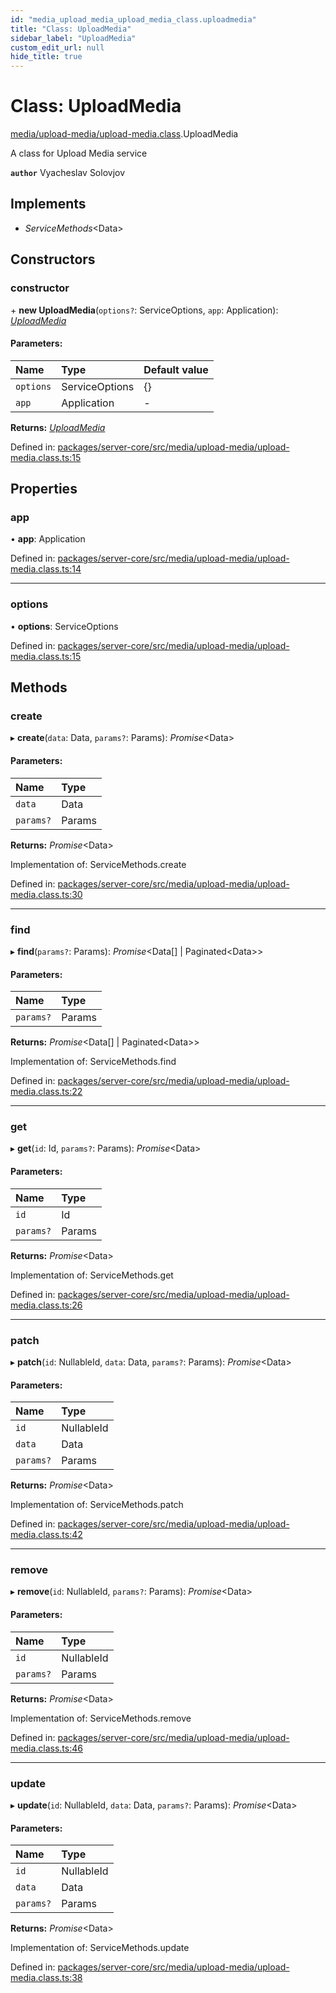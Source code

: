 ```yaml
---
id: "media_upload_media_upload_media_class.uploadmedia"
title: "Class: UploadMedia"
sidebar_label: "UploadMedia"
custom_edit_url: null
hide_title: true
---
```


# Class: UploadMedia

[media/upload-media/upload-media.class](../modules/media_upload_media_upload_media_class.md).UploadMedia

A class for Upload Media service

**`author`** Vyacheslav Solovjov

## Implements

* *ServiceMethods*<Data\>

## Constructors

### constructor

\+ **new UploadMedia**(`options?`: ServiceOptions, `app`: Application): [*UploadMedia*](media_upload_media_upload_media_class.uploadmedia.md)

#### Parameters:

Name | Type | Default value |
:------ | :------ | :------ |
`options` | ServiceOptions | {} |
`app` | Application | - |

**Returns:** [*UploadMedia*](media_upload_media_upload_media_class.uploadmedia.md)

Defined in: [packages/server-core/src/media/upload-media/upload-media.class.ts:15](https://github.com/xr3ngine/xr3ngine/blob/a16a45d7e/packages/server-core/src/media/upload-media/upload-media.class.ts#L15)

## Properties

### app

• **app**: Application

Defined in: [packages/server-core/src/media/upload-media/upload-media.class.ts:14](https://github.com/xr3ngine/xr3ngine/blob/a16a45d7e/packages/server-core/src/media/upload-media/upload-media.class.ts#L14)

___

### options

• **options**: ServiceOptions

Defined in: [packages/server-core/src/media/upload-media/upload-media.class.ts:15](https://github.com/xr3ngine/xr3ngine/blob/a16a45d7e/packages/server-core/src/media/upload-media/upload-media.class.ts#L15)

## Methods

### create

▸ **create**(`data`: Data, `params?`: Params): *Promise*<Data\>

#### Parameters:

Name | Type |
:------ | :------ |
`data` | Data |
`params?` | Params |

**Returns:** *Promise*<Data\>

Implementation of: ServiceMethods.create

Defined in: [packages/server-core/src/media/upload-media/upload-media.class.ts:30](https://github.com/xr3ngine/xr3ngine/blob/a16a45d7e/packages/server-core/src/media/upload-media/upload-media.class.ts#L30)

___

### find

▸ **find**(`params?`: Params): *Promise*<Data[] \| Paginated<Data\>\>

#### Parameters:

Name | Type |
:------ | :------ |
`params?` | Params |

**Returns:** *Promise*<Data[] \| Paginated<Data\>\>

Implementation of: ServiceMethods.find

Defined in: [packages/server-core/src/media/upload-media/upload-media.class.ts:22](https://github.com/xr3ngine/xr3ngine/blob/a16a45d7e/packages/server-core/src/media/upload-media/upload-media.class.ts#L22)

___

### get

▸ **get**(`id`: Id, `params?`: Params): *Promise*<Data\>

#### Parameters:

Name | Type |
:------ | :------ |
`id` | Id |
`params?` | Params |

**Returns:** *Promise*<Data\>

Implementation of: ServiceMethods.get

Defined in: [packages/server-core/src/media/upload-media/upload-media.class.ts:26](https://github.com/xr3ngine/xr3ngine/blob/a16a45d7e/packages/server-core/src/media/upload-media/upload-media.class.ts#L26)

___

### patch

▸ **patch**(`id`: NullableId, `data`: Data, `params?`: Params): *Promise*<Data\>

#### Parameters:

Name | Type |
:------ | :------ |
`id` | NullableId |
`data` | Data |
`params?` | Params |

**Returns:** *Promise*<Data\>

Implementation of: ServiceMethods.patch

Defined in: [packages/server-core/src/media/upload-media/upload-media.class.ts:42](https://github.com/xr3ngine/xr3ngine/blob/a16a45d7e/packages/server-core/src/media/upload-media/upload-media.class.ts#L42)

___

### remove

▸ **remove**(`id`: NullableId, `params?`: Params): *Promise*<Data\>

#### Parameters:

Name | Type |
:------ | :------ |
`id` | NullableId |
`params?` | Params |

**Returns:** *Promise*<Data\>

Implementation of: ServiceMethods.remove

Defined in: [packages/server-core/src/media/upload-media/upload-media.class.ts:46](https://github.com/xr3ngine/xr3ngine/blob/a16a45d7e/packages/server-core/src/media/upload-media/upload-media.class.ts#L46)

___

### update

▸ **update**(`id`: NullableId, `data`: Data, `params?`: Params): *Promise*<Data\>

#### Parameters:

Name | Type |
:------ | :------ |
`id` | NullableId |
`data` | Data |
`params?` | Params |

**Returns:** *Promise*<Data\>

Implementation of: ServiceMethods.update

Defined in: [packages/server-core/src/media/upload-media/upload-media.class.ts:38](https://github.com/xr3ngine/xr3ngine/blob/a16a45d7e/packages/server-core/src/media/upload-media/upload-media.class.ts#L38)
